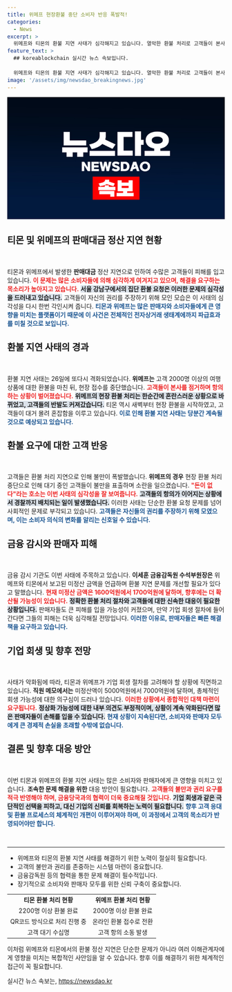 ```yaml
---
title: 위메프 현장환불 중단 소비자 반응 폭발적!
categories:
  - News
excerpt: >
  위메프와 티몬의 환불 지연 사태가 심각해지고 있습니다. 열악한 환불 처리로 고객들이 본사를 점거하며 항의 중이며, 미정산 금액은 최대 1조 원에 달할 것으로 우려됩니다. 큐텐의 창립자 구영배의 행방도 답답한 상황입니다.
feature_text: >
  ## koreablockchain 실시간 뉴스 속보입니다.

  위메프와 티몬의 환불 지연 사태가 심각해지고 있습니다. 열악한 환불 처리로 고객들이 본사를 점거하며 항의 중이며, 미정산 금액은 최대 1조 원에 달할 것으로 우려됩니다. 큐텐의 창립자 구영배의 행방도 답답한 상황입니다.
image: '/assets/img/newsdao_breakingnews.jpg'
---
```


<p><img src="/assets/img/newsdao_breakingnews.jpg" alt="koreablockchain 속보" /></p>

<h2 data-ke-size="size26">티몬 및 위메프의 판매대금 정산 지연 현황</h2>

<p data-ke-size="size16">&nbsp;</p>

<p>티몬과 위메프에서 발생한 <b>판매대금</b> 정산 지연으로 인하여 수많은 고객들이 피해를 입고 있습니다. <b><span style="color: #ee2323;">이 문제는 많은 소비자들에 의해 심각하게 여겨지고 있으며, 해결을 요구하는 목소리가 높아지고 있습니다.</span></b> <b><span style="background-color: #21538527;">서울 강남구에서의 집단 환불 요청은 이러한 문제의 심각성을 드러내고 있습니다.</span></b> 고객들이 자신의 권리를 주장하기 위해 모인 모습은 이 사태의 심각성을 다시 한번 각인시켜 줍니다. <b><span style="color: #1a5490;">티몬과 위메프는 많은 판매자와 소비자들에게 큰 영향을 미치는 플랫폼이기 때문에 이 사건은 전체적인 전자상거래 생태계에까지 파급효과를 미칠 것으로 보입니다.</span></b></p>

<h2 data-ke-size="size26">환불 지연 사태의 경과</h2>

<p data-ke-size="size16">&nbsp;</p>

<p>환불 지연 사태는 26일에 또다시 격화되었습니다. <b>위메프는</b> 고객 2000명 이상의 여행 상품에 대한 환불을 마친 뒤, 현장 접수를 중단했습니다. <b><span style="color: #ee2323;">고객들이 본사를 점거하며 항의하는 상황이 벌어졌습니다.</span></b> <b><span style="background-color: #21538527;">위메프의 현장 환불 처리는 한순간에 혼란스러운 상황으로 바뀌었고, 고객들의 반발도 커져갔습니다.</span></b> 티몬 역시 새벽부터 현장 환불을 시작하였고, 고객들이 대거 몰려 혼잡함을 이루고 있습니다. <b><span style="color: #1a5490;">이로 인해 환불 지연 사태는 당분간 계속될 것으로 예상되고 있습니다.</span></b></p>

<h2 data-ke-size="size26">환불 요구에 대한 고객 반응</h2>

<p data-ke-size="size16">&nbsp;</p>

<p>고객들은 환불 처리 지연으로 인해 불만이 폭발했습니다. <b>위메프의 경우</b> 현장 환불 처리 중단으로 인해 대기 중인 고객들이 불만을 표출하며 소란을 일으켰습니다. <b><span style="color: #ee2323;">"돈이 없다"라는 호소는 이번 사태의 심각성을 잘 보여줍니다.</span></b> <b><span style="background-color: #21538527;">고객들의 항의가 이어지는 상황에서 경찰까지 배치되는 일이 발생했습니다.</span></b> 이러한 사태는 단순한 환불 요청 문제를 넘어 사회적인 문제로 부각되고 있습니다. <b><span style="color: #1a5490;">고객들은 자신들의 권리를 주장하기 위해 모였으며, 이는 소비자 의식의 변화를 알리는 신호일 수 있습니다.</span></b></p>

<h2 data-ke-size="size26">금융 감시와 판매자 피해</h2>

<p data-ke-size="size16">&nbsp;</p>

<p>금융 감시 기관도 이번 사태에 주목하고 있습니다. <b>이세훈 금융감독원 수석부원장은</b> 위메프와 티몬에서 보고된 미정산 금액을 언급하며 환불 지연 문제를 개선할 필요가 있다고 말했습니다. <b><span style="color: #ee2323;">현재 미정산 금액은 1600억원에서 1700억원에 달하며, 향후에는 더 확산될 가능성이 있습니다.</span></b> <b><span style="background-color: #21538527;">정확한 환불 처리 절차와 고객들에 대한 신속한 대응이 필요한 상황입니다.</span></b> 판매자들도 큰 피해를 입을 가능성이 커졌으며, 만약 기업 회생 절차에 들어간다면 그들의 피해는 더욱 심각해질 전망입니다. <b><span style="color: #1a5490;">이러한 이유로, 판매자들은 빠른 해결책을 요구하고 있습니다.</span></b></p>

<h2 data-ke-size="size26">기업 회생 및 향후 전망</h2>

<p data-ke-size="size16">&nbsp;</p>

<p>사태가 악화됨에 따라, 티몬과 위메프가 기업 회생 절차를 고려해야 할 상황에 직면하고 있습니다. <b>직원 메모에서는</b> 미정산액이 5000억원에서 7000억원에 달하며, 총체적인 회생 가능성에 대한 의구심이 드러나 있습니다. <b><span style="color: #ee2323;">이러한 상황에서 종합적인 대책 마련이 요구됩니다.</span></b> <b><span style="background-color: #21538527;">정상화 가능성에 대한 내부 의견도 부정적이며, 상황이 계속 악화된다면 많은 판매자들이 손해를 입을 수 있습니다.</span></b> <b><span style="color: #1a5490;">현재 상황이 지속된다면, 소비자와 판매자 모두에게 큰 경제적 손실을 초래할 수밖에 없습니다.</span></b></p>

<h2 data-ke-size="size26">결론 및 향후 대응 방안</h2>

<p data-ke-size="size16">&nbsp;</p>

<p>이번 티몬과 위메프의 환불 지연 사태는 많은 소비자와 판매자에게 큰 영향을 미치고 있습니다. <b>조속한 문제 해결을 위한</b> 대응 방안이 필요합니다. <b><span style="color: #ee2323;">고객들의 불만과 권리 요구를 적극 반영해야 하며, 금융당국과의 협력이 더욱 중요해질 것입니다.</span></b> <b><span style="background-color: #21538527;">기업 회생과 같은 극단적인 선택을 피하고, 대신 기업의 신뢰를 회복하는 노력이 필요합니다.</span></b> <b><span style="color: #1a5490;">향후 고객 응대 및 환불 프로세스의 체계적인 개편이 이루어져야 하며, 이 과정에서 고객의 목소리가 반영되어야만 합니다.</span></b> </p>

<p data-ke-size="size16">&nbsp;</p>

<hr>

<ul>
    <li>위메프와 티몬의 환불 지연 사태를 해결하기 위한 노력이 절실히 필요합니다.</li>
    <li>고객의 불만과 권리를 존중하는 시스템 마련이 중요합니다.</li>
    <li>금융감독원 등의 협력을 통한 문제 해결이 필수적입니다.</li>
    <li>장기적으로 소비자와 판매자 모두를 위한 신뢰 구축이 중요합니다.</li>
</ul>

<table style="width: 100%;">
    <tbody>
        <tr>
            <td style="text-align: center; height: 17px;"><b>티몬 환불 처리 현황</b></td>
            <td style="text-align: center; height: 17px;"><b>위메프 환불 처리 현황</b></td>
        </tr>
        <tr>
            <td style="text-align: center; height: 17px;">2200명 이상 환불 완료</td>
            <td style="text-align: center; height: 17px;">2000명 이상 환불 완료</td>
        </tr>
        <tr>
            <td style="text-align: center; height: 17px;">QR코드 방식으로 처리 진행 중</td>
            <td style="text-align: center; height: 17px;">온라인 환불 접수로 전환</td>
        </tr>
        <tr>
            <td style="text-align: center; height: 17px;">고객 대기 수십명</td>
            <td style="text-align: center; height: 17px;">고객 항의 소동 발생</td>
        </tr>
    </tbody>
</table> 

<p data-ke-size="size16">이처럼 위메프와 티몬에서의 환불 정산 지연은 단순한 문제가 아니라 여러 이해관계자에게 영향을 미치는 복합적인 사안임을 알 수 있습니다. 향후 이를 해결하기 위한 체계적인 접근이 꼭 필요합니다.</p>
실시간 뉴스 속보는, <a href="https://newsdao.kr" rel="dofollow">https://newsdao.kr</a>


